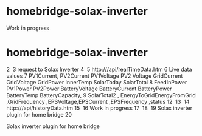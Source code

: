 
# homebridge-solax-inverter

Work in progress
# homebridge-solax-inverter
2
​
3
request to Solax Inverter
4
​
5
http://<your IP>/api/realTimeData.htm
6
Live data values
7
  PV1Current, PV2Current  PV1Voltage  PV2 Voltage   GridCurrent GridVoltage GridPower InnerTemp SolarToday  SolarTotal
8
  FeedInPower   PV1Power  PV2Power  BatteryVoltage  BatteryCurrent  BatteryPower   BatteryTemp  BatteryCapacity, 
9
  SolarTotal2 , EnergyToGridEnergyFromGrid ,GridFrequency ,EPSVoltage,EPSCurrent ,EPSFrequency ,status 
12
​
13
​
14
http://<your IP>/api/historyData.htm
15
​
16
Work in progress
17
​
18
​
19
Solax inverter plugin for home bridge
20
​

Solax inverter plugin for home bridge
